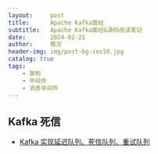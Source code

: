 ```yaml
---
layout:     post
title:      Apache Kafka面经
subtitle:   Apache Kafka面经&源码阅读笔记
date:       2024-02-21
author:     敬方
header-img: img/post-bg-ios10.jpg
catalog: true
tags:
    - 架构
    - 中间件
    - 消息中间件
---
```


## Kafka 死信

- [Kafka 实现延迟队列、死信队列、重试队列](https://www.cnblogs.com/zhengzhaoxiang/p/13973263.html)

